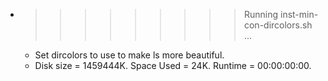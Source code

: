 * >>>>>>>>> Running inst-min-con-dircolors.sh ...
  * Set dircolors to use  to make ls more beautiful.
  * Disk size = 1459444K. Space Used = 24K. Runtime = 00:00:00:00.
